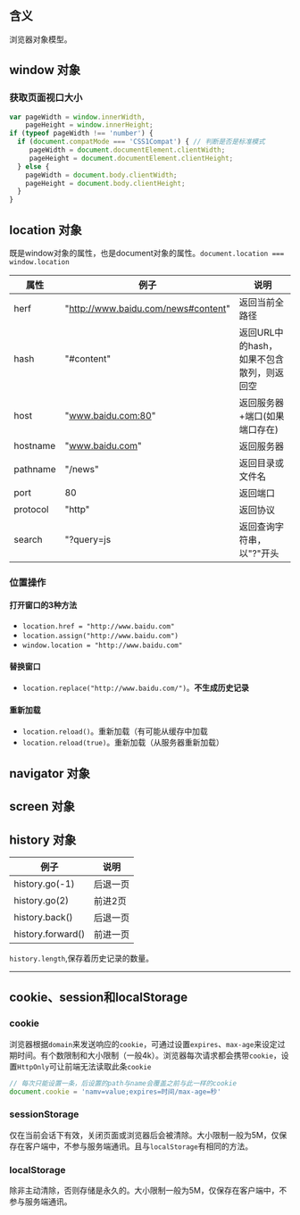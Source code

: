 ## 含义

浏览器对象模型。

## window 对象

### 获取页面视口大小

```js
var pageWidth = window.innerWidth,
    pageHeight = window.innerHeight;
if (typeof pageWidth !== 'number') {
  if (document.compatMode === 'CSS1Compat') { // 判断是否是标准模式
  	 pageWidth = document.documentElement.clientWidth;
  	 pageHeight = document.documentElement.clientHeight;
  } else {
    pageWidth = document.body.clientWidth;
    pageHeight = document.body.clientHeight;
  }
}
```

## location 对象

既是window对象的属性，也是document对象的属性。`document.location === window.location`

属性 | 例子 | 说明
------------- | ------------- | -------------
herf | "http://www.baidu.com/news#content" | 返回当前全路径
hash | "#content" | 返回URL中的hash，如果不包含散列，则返回空
host | "www.baidu.com:80" | 返回服务器+端口(如果端口存在)
hostname | "www.baidu.com" | 返回服务器
pathname | "/news" | 返回目录或文件名
port | 80 | 返回端口
protocol | "http" | 返回协议
search | "?query=js | 返回查询字符串，以"?"开头

### 位置操作

#### 打开窗口的3种方法
* `location.href = "http://www.baidu.com"`
* `location.assign("http://www.baidu.com")`
* `window.location = "http://www.baidu.com"`

#### 替换窗口
* `location.replace("http://www.baidu.com/")`。**不生成历史记录**

#### 重新加载

* `location.reload()`。重新加载（有可能从缓存中加载
* `location.reload(true)`。重新加载（从服务器重新加载）

## navigator 对象

## screen 对象

## history 对象

例子 | 说明
------ | ------
history.go(-1) | 后退一页
history.go(2) | 前进2页
history.back() | 后退一页
history.forward() | 前进一页

`history.length`,保存着历史记录的数量。

---

<a id="cookie、session和localStorage"></a>

## cookie、session和localStorage

### cookie

浏览器根据`domain`来发送响应的`cookie`，可通过设置`expires`、`max-age`来设定过期时间。有个数限制和大小限制（一般4k）。浏览器每次请求都会携带`cookie`，设置`HttpOnly`可让前端无法读取此条`cookie`

```js
// 每次只能设置一条，后设置的path与name会覆盖之前与此一样的cookie
document.cookie = 'namv=value;expires=时间/max-age=秒'
```

### sessionStorage

仅在当前会话下有效，关闭页面或浏览器后会被清除。大小限制一般为5M，仅保存在客户端中，不参与服务端通讯。且与`localStorage`有相同的方法。

### localStorage

除非主动清除，否则存储是永久的。大小限制一般为5M，仅保存在客户端中，不参与服务端通讯。